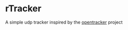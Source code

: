 rTracker
=======

A simple udp tracker inspired by the [opentracker](https://erdgeist.org/arts/software/opentracker/) project
